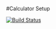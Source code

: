 #Calculator Setup

[![Build Status](https://app.travis-ci.com/kkp58/calc2.svg?branch=main)](https://app.travis-ci.com/kkp58/calc2)